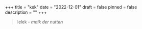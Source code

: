 +++
title = "kek"
date = "2022-12-01"
draft = false
pinned = false
description = ""
+++
> lelek - *maik der nutten*